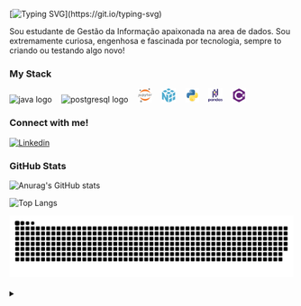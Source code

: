[![Typing SVG](https://readme-typing-svg.demolab.com?font=Fira+Code&pause=1000&color=DF1FF7&random=false&width=435&lines=Ol%C3%A1%2C+eu+sou+a+Thais+Fernanda!)](https://git.io/typing-svg)

Sou estudante de Gestão da Informação apaixonada na area de dados.
Sou extremamente curiosa, engenhosa e fascinada por tecnologia, sempre to criando ou testando algo novo! 

<h3 align="left">My Stack</h3>
<div align="left">
<img src="https://cdn.jsdelivr.net/gh/devicons/devicon/icons/java/java-original.svg" height="25" alt="java logo"  />
  <img width="9" />
<img src="https://cdn.jsdelivr.net/gh/devicons/devicon/icons/postgresql/postgresql-original.svg" height="25" alt="postgresql logo"  />
  <img width="9" />
<img src="https://raw.githubusercontent.com/devicons/devicon/6910f0503efdd315c8f9b858234310c06e04d9c0/icons/jupyter/jupyter-original-wordmark.svg" height="25" alt="jupyter logo"  />
  <img width="9" />
<img src= "https://raw.githubusercontent.com/devicons/devicon/6910f0503efdd315c8f9b858234310c06e04d9c0/icons/numpy/numpy-plain.svg" height="25" alt="numpy loho"/>
  <img width="9" />
<img src= "https://raw.githubusercontent.com/devicons/devicon/6910f0503efdd315c8f9b858234310c06e04d9c0/icons/python/python-original.svg" height="25" alt="python logo"/>
  <img width="9" />
<img src= "https://raw.githubusercontent.com/devicons/devicon/6910f0503efdd315c8f9b858234310c06e04d9c0/icons/pandas/pandas-original-wordmark.svg" height="25" alt="pandas logo"/>
  <img width="9" />
<img src= "https://raw.githubusercontent.com/devicons/devicon/6910f0503efdd315c8f9b858234310c06e04d9c0/icons/csharp/csharp-plain.svg" height="25" alt="csharp logo"/>
  <img width="9" />
</div>

<h3 align="left">Connect with me!</h3>

[![Linkedin](https://img.shields.io/badge/-LinkedIn-000?style=for-the-badge&logo=linkedin&logoColor=FF00F6&color:FFF)](https://www.linkedin.com/in/thaisferguedes/)

### GitHub Stats
![Anurag's GitHub stats](https://github-readme-stats.vercel.app/api?username=thafisG&show_icons=true&theme=transparent)

![Top Langs](https://github-readme-stats.vercel.app/api/top-langs/?username=thafisG&layout=compact&theme=transparent&show_icons=true)


<picture>
  <source media="(prefers-color-scheme: dark)" srcset="https://raw.githubusercontent.com/mari4souza/mari4souza/output/github-contribution-grid-snake-dark.svg">
  <source media="(prefers-color-scheme: light)" srcset="https://raw.githubusercontent.com/mari4souza/mari4souza/output/github-contribution-grid-snake.svg">
  <img alt="github contribution grid snake animation" src="https://raw.githubusercontent.com/mari4souza/mari4souza/output/github-contribution-grid-snake.svg">
</picture>
<br><br>
<details align="left">
  <summary></summary> 
 
  - Badges by <a href="https://shields.io/">shields.io</a>.
  - GitHub Stats by <a href="https://github.com/anuraghazra/github-readme-stats">anuraghazra</a>.
</details>
